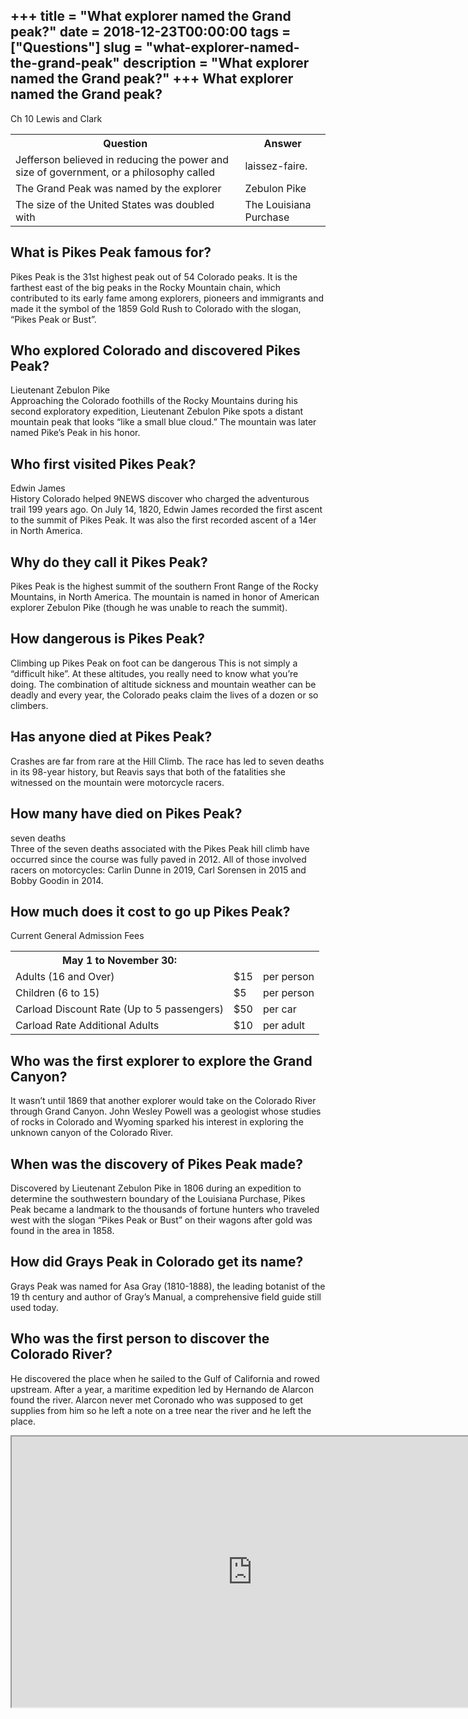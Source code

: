 +++
title = "What explorer named the Grand peak?"
date = 2018-12-23T00:00:00
tags = ["Questions"]
slug = "what-explorer-named-the-grand-peak"
description = "What explorer named the Grand peak?"
+++
What explorer named the Grand peak?
-----------------------------------

Ch 10 Lewis and Clark

<table><tr><th>Question</th><th>Answer</th></tr><tr><td>Jefferson believed in reducing the power and size of government, or a philosophy called</td><td>laissez-faire.</td></tr><tr><td>The Grand Peak was named by the explorer</td><td>Zebulon Pike</td></tr><tr><td>The size of the United States was doubled with</td><td>The Louisiana Purchase</td></tr></table>

What is Pikes Peak famous for?
------------------------------

Pikes Peak is the 31st highest peak out of 54 Colorado peaks. It is the farthest east of the big peaks in the Rocky Mountain chain, which contributed to its early fame among explorers, pioneers and immigrants and made it the symbol of the 1859 Gold Rush to Colorado with the slogan, “Pikes Peak or Bust”.

Who explored Colorado and discovered Pikes Peak?
------------------------------------------------

Lieutenant Zebulon Pike  
Approaching the Colorado foothills of the Rocky Mountains during his second exploratory expedition, Lieutenant Zebulon Pike spots a distant mountain peak that looks “like a small blue cloud.” The mountain was later named Pike’s Peak in his honor.

Who first visited Pikes Peak?
-----------------------------

Edwin James  
History Colorado helped 9NEWS discover who charged the adventurous trail 199 years ago. On July 14, 1820, Edwin James recorded the first ascent to the summit of Pikes Peak. It was also the first recorded ascent of a 14er in North America.

Why do they call it Pikes Peak?
-------------------------------

Pikes Peak is the highest summit of the southern Front Range of the Rocky Mountains, in North America. The mountain is named in honor of American explorer Zebulon Pike (though he was unable to reach the summit).

How dangerous is Pikes Peak?
----------------------------

Climbing up Pikes Peak on foot can be dangerous This is not simply a “difficult hike”. At these altitudes, you really need to know what you’re doing. The combination of altitude sickness and mountain weather can be deadly and every year, the Colorado peaks claim the lives of a dozen or so climbers.

Has anyone died at Pikes Peak?
------------------------------

Crashes are far from rare at the Hill Climb. The race has led to seven deaths in its 98-year history, but Reavis says that both of the fatalities she witnessed on the mountain were motorcycle racers.

How many have died on Pikes Peak?
---------------------------------

seven deaths  
Three of the seven deaths associated with the Pikes Peak hill climb have occurred since the course was fully paved in 2012. All of those involved racers on motorcycles: Carlin Dunne in 2019, Carl Sorensen in 2015 and Bobby Goodin in 2014.

How much does it cost to go up Pikes Peak?
------------------------------------------

Current General Admission Fees

<table><tr><th>May 1 to November 30:</th><th></th><th></th></tr><tr><td>Adults (16 and Over)</td><td>$15</td><td>per person</td></tr><tr><td>Children (6 to 15)</td><td>$5</td><td>per person</td></tr><tr><td>Carload Discount Rate (Up to 5 passengers)</td><td>$50</td><td>per car</td></tr><tr><td>Carload Rate Additional Adults</td><td>$10</td><td>per adult</td></tr></table>

Who was the first explorer to explore the Grand Canyon?
-------------------------------------------------------

It wasn’t until 1869 that another explorer would take on the Colorado River through Grand Canyon. John Wesley Powell was a geologist whose studies of rocks in Colorado and Wyoming sparked his interest in exploring the unknown canyon of the Colorado River.

When was the discovery of Pikes Peak made?
------------------------------------------

Discovered by Lieutenant Zebulon Pike in 1806 during an expedition to determine the southwestern boundary of the Louisiana Purchase, Pikes Peak became a landmark to the thousands of fortune hunters who traveled west with the slogan “Pikes Peak or Bust” on their wagons after gold was found in the area in 1858.

How did Grays Peak in Colorado get its name?
--------------------------------------------

Grays Peak was named for Asa Gray (1810-1888), the leading botanist of the 19 th century and author of Gray’s Manual, a comprehensive field guide still used today.

Who was the first person to discover the Colorado River?
--------------------------------------------------------

He discovered the place when he sailed to the Gulf of California and rowed upstream. After a year, a maritime expedition led by Hernando de Alarcon found the river. Alarcon never met Coronado who was supposed to get supplies from him so he left a note on a tree near the river and he left the place.

<iframe allow="accelerometer; autoplay; clipboard-write; encrypted-media; gyroscope; picture-in-picture" allowfullscreen="" class="__youtube_prefs__  epyt-is-override  no-lazyload" data-no-lazy="1" data-origheight="433" data-origwidth="770" data-skipgform_ajax_framebjll="" height="433" id="_ytid_18869" loading="lazy" src="https://www.youtube.com/embed/t6IBg4Srb6E?enablejsapi=1&autoplay=0&cc_load_policy=0&cc_lang_pref=&iv_load_policy=1&loop=0&modestbranding=0&rel=1&fs=1&playsinline=0&autohide=2&theme=dark&color=red&controls=1&" title="YouTube player" width="770"></iframe>